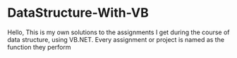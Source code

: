 # DataStructure-With-VB
Hello, This is my own solutions to the assignments I get during the course of data structure, using VB.NET.
Every assignment or project is named as the function they perform
